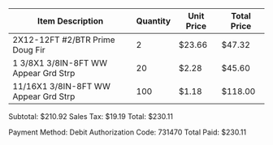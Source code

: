 Item Description                                      | Quantity | Unit Price | Total Price
-------------------------------------------------------|----------|------------|-------------
2X12-12FT #2/BTR Prime Doug Fir                       | 2        | $23.66     | $47.32
1 3/8X1 3/8IN-8FT WW Appear Grd Strp                  | 20       | $2.28      | $45.60
11/16X1 3/8IN-8FT WW Appear Grd Strp                  | 100      | $1.18      | $118.00

Subtotal: $210.92
Sales Tax: $19.19
Total: $230.11

Payment Method: Debit
Authorization Code: 731470
Total Paid: $230.11
